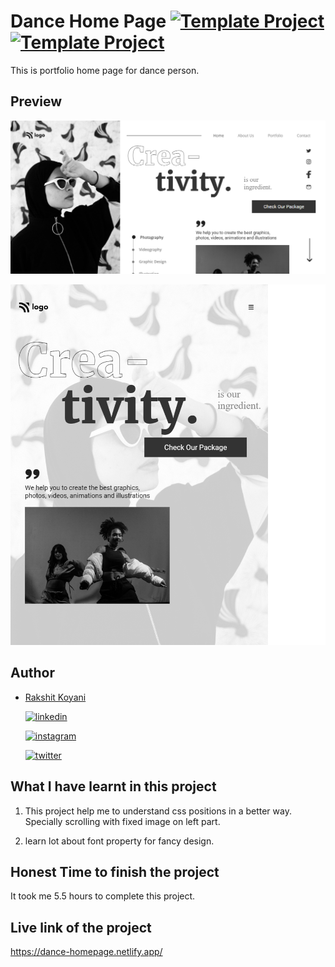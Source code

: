 # Dance Home Page [![Template Project](https://img.shields.io/badge/Template-Project-blue)](http://www.gnu.org/licenses/agpl-3.0) [![Template Project](https://img.shields.io/badge/Technologies%20-HTML%2FCSS-brightgreen)](http://www.gnu.org/licenses/agpl-3.0)

This is portfolio home page for dance person.

## Preview

![demo](Project-14.png)

![demo](mobile.png)

## Author

- [Rakshit Koyani](https://www.github.com/rakshitkoyani)

  [![linkedin](https://img.shields.io/badge/LinkedIn-0077B5?style=for-the-badge&logo=linkedin&logoColor=white)](https://www.linkedin.com/in/rakshit-koyani-507040132/)

  [![instagram](https://img.shields.io/badge/Instagram-E4405F?style=for-the-badge&logo=instagram&logoColor=white)](https://www.instagram.com/rakshitkoyani/)

  [![twitter](https://img.shields.io/badge/Twitter-1DA1F2?style=for-the-badge&logo=twitter&logoColor=white)](https://www.twitter.com/rakshit_koyani)

## What I have learnt in this project

1. This project help me to understand css positions in a better way. Specially scrolling with fixed image on left part.

2. learn lot about font property for fancy design.

## Honest Time to finish the project

It took me 5.5 hours to complete this project.

## Live link of the project

https://dance-homepage.netlify.app/
